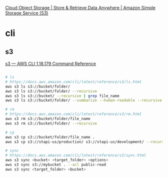 [Cloud Object Storage | Store & Retrieve Data Anywhere | Amazon Simple Storage Service (S3)](https://aws.amazon.com/s3/)

# cli

## s3

[s3 — AWS CLI 1.18.179 Command Reference](https://docs.aws.amazon.com/cli/latest/reference/s3/index.html)

```sh

# ls
# https://docs.aws.amazon.com/cli/latest/reference/s3/ls.html
aws s3 ls s3://bucket/folder/
aws s3 ls s3://bucket/folder/ --recursive
aws s3 ls s3://bucket/ --recursive | grep file_name
aws s3 ls s3://bucket/folder/ --summarize --human-readable --recursive

# rm
# https://docs.aws.amazon.com/cli/latest/reference/s3/rm.html
aws s3 rm s3://bucket/folder/file_name
aws s3 rm s3://bucket/folder/ --recursive

# cp
aws s3 cp s3://bucket/folder/file_name .
aws s3 cp s3://stapi-us/production/ s3://stapi-us/development/ --recursive --acl public-read-write

# sync
# https://docs.aws.amazon.com/cli/latest/reference/s3/sync.html
aws s3 sync <bucket> <target_folder> <options>
aws s3 sync s3://mybucket . --acl public-read
aws s3 sync <target_folder> <bucket>


```
